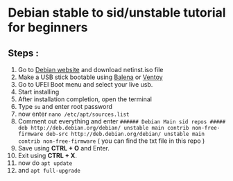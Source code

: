 # Debian stable to sid/unstable tutorial for beginners

## Steps :
1) Go to [Debian website](https://www.debian.org/) and download netinst.iso file
2) Make a USB stick bootable using [Balena](https://etcher.balena.io/) or [Ventoy](https://www.ventoy.net/en/index.html)
3) Go to UFEI Boot menu and select your live usb.
4) Start installing
5) After installation completion, open the terminal
6) Type `su` and enter root password
7) now enter `nano /etc/apt/sources.list`
8) Comment out everything and enter `###### Debian Main sid repos #####
deb http://deb.debian.org/debian/ unstable main contrib non-free-firmware
deb-src http://deb.debian.org/debian/ unstable main contrib non-free-firmware` ( you can find the txt file in this repo )
9) Save using **CTRL + O** and Enter.
10) Exit using **CTRL + X**.
11) now do `apt update`
12) and `apt full-upgrade`


